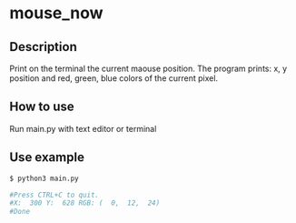 # mouse_now
## Description
Print on the terminal the current maouse position. 
The program prints: x, y position and red, green, blue colors of the current pixel. 
## How to use
Run main.py with text editor or terminal
## Use example
``` bash
$ python3 main.py

#Press CTRL+C to quit.
#X:  300 Y:  628 RGB: (  0,  12,  24)
#Done
``` 
